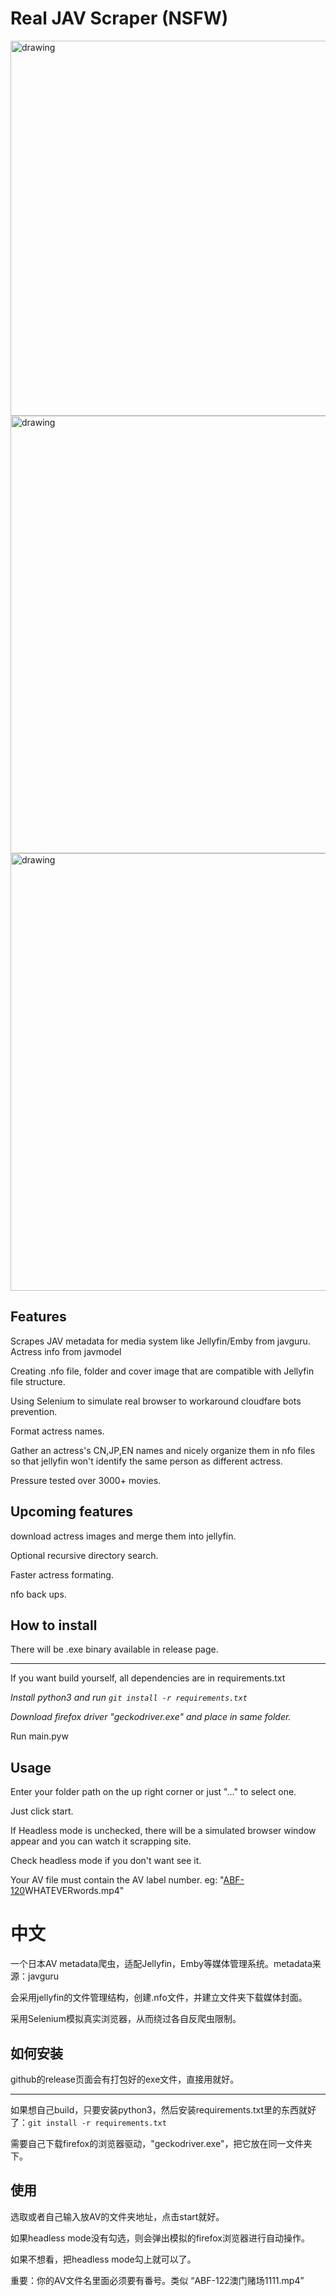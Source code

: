 # Real JAV Scraper (NSFW)

<img src="https://github.com/user-attachments/assets/b6e90801-561d-4778-ab99-d6dec2b170cd" alt="drawing" width="600"/>
<img src="https://github.com/user-attachments/assets/7d1e2c30-a1fd-4ff3-b41e-c593d78ea659" alt="drawing" width="700"/>
<img src="https://github.com/user-attachments/assets/17ece9e5-4f50-486c-8407-d2e8af1ea6ad" alt="drawing" width="700"/>


## Features

Scrapes JAV metadata for media system like Jellyfin/Emby from javguru. Actress info from javmodel

Creating .nfo file, folder and cover image that are compatible with Jellyfin file structure.

Using Selenium to simulate real browser to workaround cloudfare bots prevention.

Format actress names.

Gather an actress's CN,JP,EN names and nicely organize them in nfo files so that jellyfin won't identify the same person as different actress.

Pressure tested over 3000+ movies.

## Upcoming features
download actress images and merge them into jellyfin.

Optional recursive directory search.

Faster actress formating.

nfo back ups.

## How to install

There will be .exe binary available in release page.

___________________


If you want build yourself, all dependencies are in requirements.txt

*Install python3 and run ```git install -r requirements.txt```*

*Download firefox driver "geckodriver.exe" and place in same folder.*

Run main.pyw

## Usage

Enter your folder path on the up right corner or just "..." to select one.

Just click start.

If Headless mode is unchecked, there will be a simulated browser window appear and you can watch it scrapping site.

Check headless mode if you don't want see it.

Your AV file must contain the AV label number. eg: "<ins>ABF-120</ins>WHATEVERwords.mp4"


# 中文

一个日本AV metadata爬虫，适配Jellyfin，Emby等媒体管理系统。metadata来源：javguru

会采用jellyfin的文件管理结构，创建.nfo文件，并建立文件夹下载媒体封面。

采用Selenium模拟真实浏览器，从而绕过各自反爬虫限制。

## 如何安装
github的release页面会有打包好的exe文件，直接用就好。

--------------

如果想自己build，只要安装python3，然后安装requirements.txt里的东西就好了：```git install -r requirements.txt```

需要自己下载firefox的浏览器驱动，"geckodriver.exe"，把它放在同一文件夹下。

## 使用

选取或者自己输入放AV的文件夹地址，点击start就好。

如果headless mode没有勾选，则会弹出模拟的firefox浏览器进行自动操作。

如果不想看，把headless mode勾上就可以了。

重要：你的AV文件名里面必须要有番号。类似 “ABF-122澳门赌场1111.mp4”
